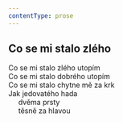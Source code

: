 ```yaml
---
contentType: prose
---
```


## Co se mi stalo zlého

Co se mi stalo zlého utopím  
Co se mi stalo dobrého utopím  
Co se mi stalo chytne mě za krk  
Jak jedovatého hada  
     dvěma prsty  
     těsně za hlavou

